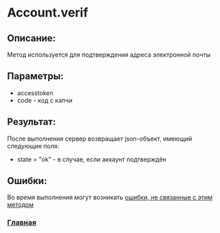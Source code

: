 # Account.verif

## Описание:
Метод используется для подтверждения адреса электронной почты

## Параметры:
* accesstoken
* code - код с капчи

## Результат:
После выполнения сервер возвращает json-объект, имеющий следующие поля:
* state = "ok" - в случае, если аккаунт подтверждён

## Ошибки:

Во время выполнения могут возникать [ошибки, не связанные с этим методом](../errors.md "Список ошибок")
 

### [Главная](../docs.md "Главная страница документации")
